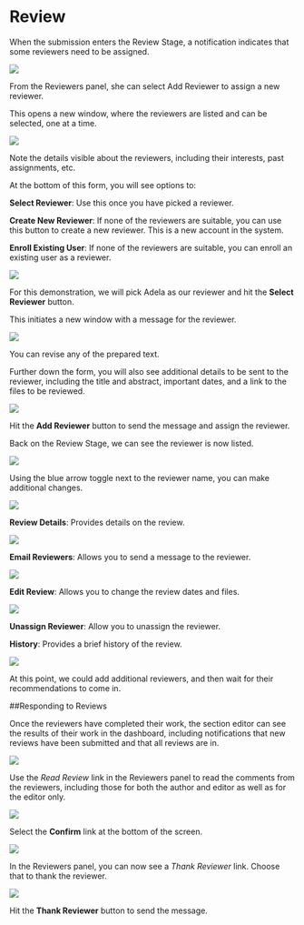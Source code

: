 # Review

When the submission enters the Review Stage, a notification indicates that some reviewers need to be assigned.

![](learning-ojs-3-ed-rev.png)

From the Reviewers panel, she can select Add Reviewer to assign a new reviewer.

This opens a new window, where the reviewers are listed and can be selected, one at a time.

![](learning-ojs-3-ed-rev-add.png)

Note the details visible about the reviewers, including their interests, past assignments, etc.

At the bottom of this form, you will see options to:

**Select Reviewer**: Use this once you have picked a reviewer.

**Create New Reviewer**: If none of the reviewers are suitable, you can use this button to create a new reviewer. This is a new account in the system.

**Enroll Existing User**: If none of the reviewers are suitable, you can enroll an existing user as a reviewer.

![](learning-ojs-3-ed-rev-add-2.png)

For this demonstration, we will pick Adela as our reviewer and hit the **Select Reviewer** button.

This initiates a new window with a message for the reviewer.

![](learning-ojs-3-ed-rev-add-3.png)

You can revise any of the prepared text.

Further down the form, you will also see additional details to be sent to the reviewer, including the title and abstract, important dates, and a link to the files to be reviewed.

![](learning-ojs-3-ed-rev-add-4.png)

Hit the **Add Reviewer** button to send the message and assign the reviewer.

Back on the Review Stage, we can see the reviewer is now listed.

![](learning-ojs-3-ed-rev-reviewer-added.png)

Using the blue arrow toggle next to the reviewer name, you can make additional changes.

![](learning-ojs-3-ed-rev-reviewer-added-2.png)

**Review Details**: Provides details on the review.

![](learning-ojs-3-ed-rev-reviewer-review-details.png)

**Email Reviewers**: Allows you to send a message to the reviewer.

![](learning-ojs-3-ed-rev-reviewer-email-reviewer.png)

**Edit Review**: Allows you to change the review dates and files.

![](learning-ojs-3-ed-rev-reviewer-edit-review.png)

**Unassign Reviewer**: Allow you to unassign the reviewer.

**History**: Provides a brief history of the review.

![](learning-ojs-3-ed-rev-review-history.png)

At this point, we could add additional reviewers, and then wait for their recommendations to come in.

##Responding to Reviews

Once the reviewers have completed their work, the section editor can see the results of their work in the dashboard, including notifications that new reviews have been submitted and that all reviews are in.

![](learning-ojs-3-ed-rev-responding.png)

Use the *Read Review* link in the Reviewers panel to read the comments from the reviewers, including those for both the author and editor as well as for the editor only.

![](learning-ojs-3-ed-rev-read-reviews.png)

Select the **Confirm** link at the bottom of the screen.

![](learning-ojs-3-ed-rev-thank.png)

In the Reviewers panel, you can now see a *Thank Reviewer* link. Choose that to thank the reviewer.

![](learning-ojs-3-ed-rev-thank2.png)

Hit the **Thank Reviewer** button to send the message.





